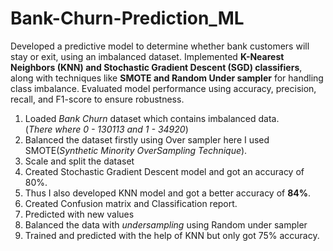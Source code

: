 # Bank-Churn-Prediction_ML
Developed a predictive model to determine whether bank customers will stay or exit, using an imbalanced dataset. Implemented **K-Nearest Neighbors (KNN) and Stochastic Gradient Descent (SGD) classifiers**, along with techniques like __SMOTE and Random Under sampler__ for handling class imbalance. Evaluated model performance using accuracy, precision, recall, and F1-score to ensure robustness. <br>
1. Loaded _Bank Churn_ dataset which contains imbalanced data. <br>
(_There where 0 - 130113 and 1 - 34920_) <br>
2. Balanced the dataset firstly using Over sampler here I used SMOTE(_Synthetic Minority OverSampling Technique_). <br>
3. Scale and split the dataset <br>
4. Created Stochastic Gradient Descent model and got an accuracy of 80%. <br>
5. Thus I also developed KNN model and got a better accuracy of **84%**. <br>
6. Created Confusion matrix and Classification report. <br>
7. Predicted with new values <br>
8. Balanced the data with _undersampling_ using Random under sampler <br>
9. Trained and predicted with the help of KNN but only got 75% accuracy. <br>
